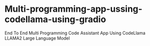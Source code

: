 # Multi-programming-app-ussing-codellama-using-gradio
End To End Multi Programming Code Assistant App Using CodeLlama LLAMA2 Large Language Model
